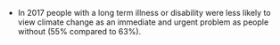 
* In 2017 people with a long term illness or disability were less likely to view climate change as an immediate and urgent problem as people without (55% compared to 63%).


